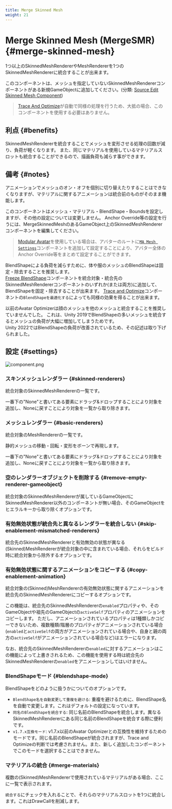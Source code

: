 ```yaml
---
title: Merge Skinned Mesh
weight: 21
---
```


# Merge Skinned Mesh (MergeSMR) {#merge-skinned-mesh}

1つ以上のSkinnedMeshRendererやMeshRendererを1つのSkinnedMeshRendererに統合することが出来ます。

このコンポーネントは、メッシュを指定していないSkinnedMeshRendererコンポーネントがある新規GameObjectに追加してください。(分類: [Source Edit Skinned Mesh Component](../../component-kind/edit-skinned-mesh-components#source-component))

<blockquote class="book-hint info">

[Trace And Optimize](../trace-and-optimize)が自動で同様の処理を行うため、大抵の場合、このコンポーネントを使用する必要はありません。

</blockquote>

## 利点 {#benefits}

SkinnedMeshRendererを統合することでメッシュを変形させる処理の回数が減り、負荷が軽くなります。
また、同じマテリアルを使用しているマテリアルスロットも統合することができるので、描画負荷も減らす事ができます。

## 備考 {#notes}

アニメーションでメッシュのオン・オフを個別に切り替えたりすることはできなくなりますが、マテリアルに関するアニメーションは統合前のものがそのまま機能します。

このコンポーネントはメッシュ・マテリアル・BlendShape・Boundsを設定しますが、その他の設定については変更しません。
Anchor Override等の設定を行うには、MergeSkinnedMeshのあるGameObject上のSkinnedMeshRendererコンポーネントを編集してください。

<blockquote class="book-hint info">

[Modular Avatar]を使用している場合は、アバターのルートに[`MA Mesh Settings`]コンポーネントを追加して設定することにより、アバター全体のAnchor Override等をまとめて設定することができます。

</blockquote>

BlendShapeによる負荷を減らすために、体や服のメッシュのBlendShapeは固定・除去することを推奨します。\
[Freeze BlendShape](../freeze-blendshape)コンポーネントを統合対象・統合先のSkinnedMeshRendererコンポーネントのいずれか(または両方)に追加して、BlendShapeを固定・除去することが出来ます。
[Trace and Optimize](../trace-and-optimize)コンポーネントの`BlendShapeを最適化する`によっても同様の効果を得ることが出来ます。

以前のAvatar Optimizerは顔のメッシュを他のメッシュと統合することを推奨していませんでした。
これは、Unity 2019でBlendShapeの多いメッシュを統合するとメッシュの負荷が大幅に増加してしまうためです。\
Unity 2022ではBlendShapeの負荷が改善されているため、その記述は取り下げられました。

## 設定 {#settings}

![component.png](component.png)

### スキンメッシュレンダラー {#skinned-renderers}

統合対象のSkinnedMeshRendererの一覧です。

一番下の"None"と書いてある要素にドラッグ&ドロップすることにより対象を追加し、Noneに戻すことにより対象を一覧から取り除きます。

<div id="static-renderers"></div>

### メッシュレンダラー {#basic-renderers}

統合対象のMeshRendererの一覧です。

静的メッシュの移動・回転・変形をボーンで再現します。

一番下の"None"と書いてある要素にドラッグ&ドロップすることにより対象を追加し、Noneに戻すことにより対象を一覧から取り除きます。

### 空のレンダラーオブジェクトを削除する {#remove-empty-renderer-gameobject}

統合対象のSkinnedMeshRendererが属しているGameObjectにSkinnedMeshRenderer以外のコンポーネントが無い場合、そのGameObjectをヒエラルキーから取り除くオプションです。

### 有効無効状態が統合先と異なるレンダラーを統合しない {#skip-enablement-mismatched-renderers}

統合先のSkinnedMeshRendererと有効無効の状態が異なる(Skinned)MeshRendererが統合対象の中に含まれている場合、それらをビルド時に統合対象から除外するオプションです。

### 有効無効状態に関するアニメーションをコピーする {#copy-enablement-animation}

統合対象の(Skinned)MeshRendererの有効無効状態に関するアニメーションを統合先のSkinnedMeshRendererにコピーするオプションです。

この機能は、統合先のSkinnedMeshRendererの`enabled`プロパティや、そのGameObjectや祖先のGameObjectの`activeSelf`プロパティのアニメーションをコピーします。
ただし、アニメーションされているプロパティは1種類しかコピーできないため、複数種類/階層のプロパティがアニメーションされている場合(`enabled`と`activeSelf`の両方がアニメーションされている場合や、自身と親の両方の`activeSelf`がアニメーションされている場合など)はエラーになります。

なお、統合先のSkinnedMeshRendererの`enabled`に対するアニメーションはこの機能によって上書きされるため、この機能を使用する時は統合先のSkinnedMeshRendererの`enabled`をアニメーションしてはいけません。

### BlendShapeモード {#blendshape-mode}

BlendShapeをどのように扱うかについてのオプションです。

- `BlendShape名を自動変更して重複を避ける`: 重複を避けるために、BlendShape名を自動で変更します。これはデフォルトの設定になっています。
- `同名のBlendShapeを統合する`: 同じ名前のBlendShapeを統合します。異なるSkinnedMeshRendererにある同じ名前のBlendShapeを統合する際に便利です。
- `v1.7.x互換モード`: v1.7.x以前のAvatar Optimizerとの互換性を維持するためのモードです。同じ名前のBlendShapeが統合されますが、Trace and Optimizeの判断では考慮されません。また、新しく追加したコンポーネントでこのモードを選択することはできません。

### マテリアルの統合 {#merge-materials}

複数の(Skinned)MeshRendererで使用されているマテリアルがある場合、ここに一覧で表示されます。

`統合する`にチェックを入れることで、それらのマテリアルスロットを1つに統合します。これはDrawCallを削減します。

[Modular Avatar]: https://modular-avatar.nadena.dev/ja
[`MA Mesh Settings`]: https://modular-avatar.nadena.dev/ja/docs/reference/mesh-settings
